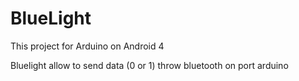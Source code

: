 # BlueLight
This project for Arduino on Android 4

Bluelight allow to send data (0 or 1) throw bluetooth on port arduino 
